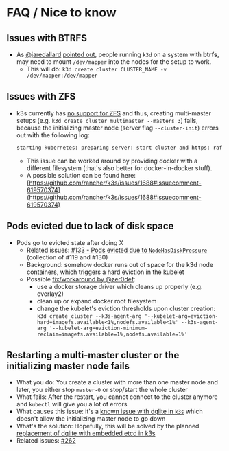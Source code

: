 # FAQ / Nice to know

## Issues with BTRFS

- As [@jaredallard](https://github.com/jaredallard) [pointed out](https://github.com/rancher/k3d/pull/48), people running `k3d` on a system with **btrfs**, may need to mount `/dev/mapper` into the nodes for the setup to work.
  - This will do: `k3d create cluster CLUSTER_NAME -v /dev/mapper:/dev/mapper`

## Issues with ZFS

- k3s currently has [no support for ZFS](ttps://github.com/rancher/k3s/issues/66) and thus, creating multi-master setups (e.g. `k3d create cluster multimaster --masters 3`) fails, because the initializing master node (server flag `--cluster-init`) errors out with the following log:
  ```bash
  starting kubernetes: preparing server: start cluster and https: raft_init(): io: create I/O capabilities probe file: posix_allocate: operation not supported on socket
  ```

  - This issue can be worked around by providing docker with a different filesystem (that's also better for docker-in-docker stuff).
  - A possible solution can be found here: [https://github.com/rancher/k3s/issues/1688#issuecomment-619570374](https://github.com/rancher/k3s/issues/1688#issuecomment-619570374)

## Pods evicted due to lack of disk space

- Pods go to evicted state after doing X
  - Related issues: [#133 - Pods evicted due to `NodeHasDiskPressure`](https://github.com/rancher/k3d/issues/133) (collection of #119 and #130)
  - Background: somehow docker runs out of space for the k3d node containers, which triggers a hard eviction in the kubelet
  - Possible [fix/workaround by @zer0def](https://github.com/rancher/k3d/issues/133#issuecomment-549065666):
    - use a docker storage driver which cleans up properly (e.g. overlay2)
    - clean up or expand docker root filesystem
    - change the kubelet's eviction thresholds upon cluster creation: `k3d create cluster --k3s-agent-arg '--kubelet-arg=eviction-hard=imagefs.available<1%,nodefs.available<1%' --k3s-agent-arg '--kubelet-arg=eviction-minimum-reclaim=imagefs.available=1%,nodefs.available=1%'`

## Restarting a multi-master cluster or the initializing master node fails

- What you do: You create a cluster with more than one master node and later, you either stop `master-0` or stop/start the whole cluster
- What fails: After the restart, you cannot connect to the cluster anymore and `kubectl` will give you a lot of errors
- What causes this issue: it's a [known issue with dqlite in `k3s`](https://github.com/rancher/k3s/issues/1391) which doesn't allow the initializing master node to go down
- What's the solution: Hopefully, this will be solved by the planned [replacement of dqlite with embedded etcd in k3s](https://github.com/rancher/k3s/pull/1770)
- Related issues: [#262](https://github.com/rancher/k3d/issues/262)
